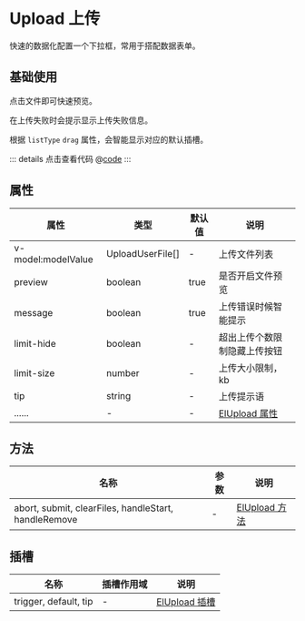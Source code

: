 # Upload 上传

快速的数据化配置一个下拉框，常用于搭配数据表单。

## 基础使用

点击文件即可快速预览。

在上传失败时会提示显示上传失败信息。

根据 `listType` `drag` 属性，会智能显示对应的默认插槽。

<ClientOnly><uploadBase/></ClientOnly>

::: details 点击查看代码
@[code](@example/uploadBase.vue)
:::

## 属性

| 属性               | 类型             | 默认值 | 说明                                                                                     |
| ------------------ | ---------------- | ------ | ---------------------------------------------------------------------------------------- |
| v-model:modelValue | UploadUserFile[] | -      | 上传文件列表                                                                             |
| preview            | boolean          | true   | 是否开启文件预览                                                                         |
| message            | boolean          | true   | 上传错误时候智能提示                                                                     |
| limit-hide         | boolean          | -      | 超出上传个数限制隐藏上传按钮                                                             |
| limit-size         | number           | -      | 上传大小限制，kb                                                                         |
| tip                | string           | -      | 上传提示语                                                                               |
| ......             | -                | -      | [ElUpload 属性](https://element-plus.org/zh-CN/component/upload.html#%E5%B1%9E%E6%80%A7) |

## 方法

| 名称                                                 | 参数 | 说明                                                                                                       |
| ---------------------------------------------------- | ---- | ---------------------------------------------------------------------------------------------------------- |
| abort, submit, clearFiles, handleStart, handleRemove | -    | [ElUpload 方法](https://element-plus.org/zh-CN/component/upload.html#%E5%A4%96%E9%83%A8%E6%96%B9%E6%B3%95) |

## 插槽

| 名称                  | 插槽作用域 | 说明                                                                                     |
| --------------------- | ---------- | ---------------------------------------------------------------------------------------- |
| trigger, default, tip | -          | [ElUpload 插槽](https://element-plus.org/zh-CN/component/upload.html#%E6%8F%92%E6%A7%BD) |
